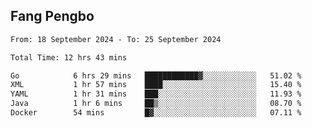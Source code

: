 ## Fang Pengbo

<!--START_SECTION:waka-->

```txt
From: 18 September 2024 - To: 25 September 2024

Total Time: 12 hrs 43 mins

Go            6 hrs 29 mins   ████████████▓░░░░░░░░░░░░   51.02 %
XML           1 hr 57 mins    ████░░░░░░░░░░░░░░░░░░░░░   15.40 %
YAML          1 hr 31 mins    ███░░░░░░░░░░░░░░░░░░░░░░   11.93 %
Java          1 hr 6 mins     ██▒░░░░░░░░░░░░░░░░░░░░░░   08.70 %
Docker        54 mins         █▓░░░░░░░░░░░░░░░░░░░░░░░   07.11 %
```

<!--END_SECTION:waka-->
